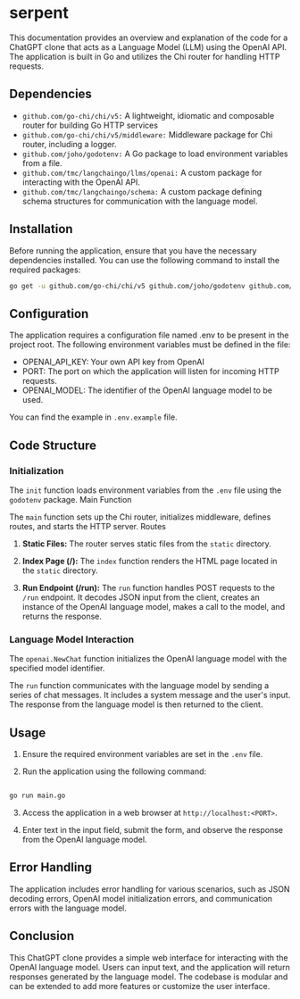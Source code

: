 # serpent

This documentation provides an overview and explanation of the code for a ChatGPT clone that acts as a Language Model (LLM) using the OpenAI API. The application is built in Go and utilizes the Chi router for handling HTTP requests.

## Dependencies

- `github.com/go-chi/chi/v5:` A lightweight, idiomatic and composable router for building Go HTTP services
- `github.com/go-chi/chi/v5/middleware:` Middleware package for Chi router, including a logger.
- `github.com/joho/godotenv:` A Go package to load environment variables from a file.
- `github.com/tmc/langchaingo/llms/openai:` A custom package for interacting with the OpenAI API.
- `github.com/tmc/langchaingo/schema:` A custom package defining schema structures for communication with the language model.

## Installation

Before running the application, ensure that you have the necessary dependencies installed. You can use the following command to install the required packages:

```bash
go get -u github.com/go-chi/chi/v5 github.com/joho/godotenv github.com/tmc/langchaingo/llms/openai github.com/tmc/langchaingo/schema
```

## Configuration

The application requires a configuration file named .env to be present in the project root. The following environment variables must be defined in the file:

- OPENAI_API_KEY: Your own API key from OpenAI
- PORT: The port on which the application will listen for incoming HTTP requests.
- OPENAI_MODEL: The identifier of the OpenAI language model to be used.

You can find the example in `.env.example` file.

## Code Structure

### Initialization

The `init` function loads environment variables from the `.env` file using the `godotenv` package.
Main Function

The `main` function sets up the Chi router, initializes middleware, defines routes, and starts the HTTP server.
Routes

1. **Static Files:** The router serves static files from the `static` directory.

2. **Index Page (/):** The `index` function renders the HTML page located in the `static` directory.

3. **Run Endpoint (/run):** The `run` function handles POST requests to the `/run` endpoint. It decodes JSON input from the client, creates an instance of the OpenAI language model, makes a call to the model, and returns the response.

### Language Model Interaction

The `openai.NewChat` function initializes the OpenAI language model with the specified model identifier.

The `run` function communicates with the language model by sending a series of chat messages. It includes a system message and the user's input. The response from the language model is then returned to the client.

## Usage

1. Ensure the required environment variables are set in the `.env` file.

2. Run the application using the following command:
```bash

go run main.go
```
3. Access the application in a web browser at `http://localhost:<PORT>`.

4. Enter text in the input field, submit the form, and observe the response from the OpenAI language model.

## Error Handling

The application includes error handling for various scenarios, such as JSON decoding errors, OpenAI model initialization errors, and communication errors with the language model.

## Conclusion

This ChatGPT clone provides a simple web interface for interacting with the OpenAI language model. Users can input text, and the application will return responses generated by the language model. The codebase is modular and can be extended to add more features or customize the user interface.
